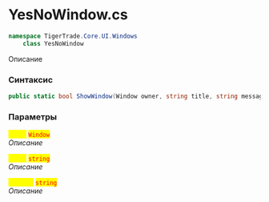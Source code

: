
# YesNoWindow.cs
```csharp
namespace TigerTrade.Core.UI.Windows  
    class YesNoWindow
```

Описание

### Синтаксис
```csharp
public static bool ShowWindow(Window owner, string title, string message)
```

### Параметры  
<mark style="color:yellow;">**`owner`**</mark> <mark style="color:red;">`Window`</mark>  
 *Описание*  
  
<mark style="color:yellow;">**`title`**</mark> <mark style="color:red;">`string`</mark>  
 *Описание*  
  
<mark style="color:yellow;">**`message`**</mark> <mark style="color:red;">`string`</mark>  
 *Описание*  
  

                    
                    